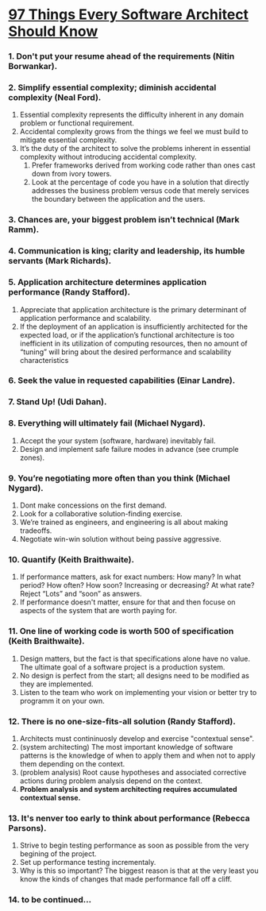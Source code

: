 # [97 Things Every Software Architect Should Know](http://www.uni-obuda.hu/users/boraros-bakucz.andras/2014/methodology/97%20Things%20Every%20Software%20Architect%20Should%20Know.pdf)


### 1. Don't put your resume ahead of the requirements (Nitin Borwankar).
### 2. Simplify essential complexity; diminish accidental complexity (Neal Ford).
1. Essential complexity represents the difficulty inherent in any domain problem or functional requirement.
2. Accidental complexity grows from the things we feel we must build to mitigate essential complexity. 
3. It’s the duty of the architect to solve the problems inherent in essential complexity without introducing accidental complexity.
    1. Prefer frameworks derived from working code rather than ones cast down from ivory towers.
    2. Look at the percentage of code you have in a solution that directly addresses the business problem versus code
that merely services the boundary between the application and the users. 

### 3. Chances are, your biggest problem isn’t technical (Mark Ramm).
### 4. Communication is king; clarity and leadership, its humble servants (Mark Richards).
### 5. Application architecture determines application performance (Randy Stafford).
1. Appreciate that application architecture is the primary determinant of application performance
and scalability.
2. If the deployment of an application is insufficiently
architected for the expected load, or if the application’s functional architecture
is too inefficient in its utilization of computing resources, then no amount of
“tuning” will bring about the desired performance and scalability characteristics

### 6. Seek the value in requested capabilities (Einar Landre).
### 7. Stand Up! (Udi Dahan). 
### 8. Everything will ultimately fail (Michael Nygard).
1. Accept the your system (software, hardware) inevitably fail.
2. Design and implement safe failure modes in advance (see crumple zones).

### 9. You’re negotiating more often than you think (Michael Nygard).
1. Dont make concessions on the first demand.
2. Look for a collaborative solution-finding exercise.
3. We’re trained as engineers, and engineering is all about making tradeoffs.
4. Negotiate win-win solution without being passive aggressive.

### 10. Quantify (Keith Braithwaite).
1. If performance matters, ask for exact numbers: 
    How many? 
    In what period? 
    How often? 
    How soon? 
    Increasing or decreasing? 
    At what rate? 
  Reject “Lots” and “soon” as answers.
2. If performance doesn't matter, ensure for that and then focuse on aspects of the system that are worth paying for.  

### 11. One line of working code is worth 500 of specification (Keith Braithwaite).
1. Design matters, but the fact is that specifications alone have no value. The ultimate goal of a software project is a production system.
2. No design is perfect from the start; all designs need to be modified as they are implemented.
3. Listen to the team who work on implementing your vision or better try to programm it on your own.

### 12. There is no one-size-fits-all solution (Randy Stafford). 
1. Architects must contininuosly develop and exercise "contextual sense".
2. (system architecting) The most important knowledge of software patterns is the knowledge of when
to apply them and when not to apply them depending on the context.
3. (problem analysis) Root cause hypotheses and associated corrective actions during problem analysis depend on the context.
4. **Problem analysis and system architecting requires accumulated contextual sense.**

### 13. It's nenver too early to think about performance (Rebecca Parsons).
1. Strive to begin testing performance as soon as possible from the very begining of the project.
2. Set up performance testing incrementaly.
3. Why is this so important? The biggest reason is that at the very least you know the kinds of changes that made performance fall off a cliff.

### 14. to be continued...
